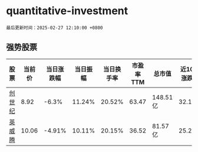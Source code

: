 # quantitative-investment

`最后更新时间：2025-02-27 12:10:00 +0800`

## 强势股票

|股票|当前价|当日涨跌幅|当日振幅|当日换手率|市盈率TTM|总市值|近10日涨跌幅|
|----|----|----|----|----|----|----|----|
|[创世纪](https://xueqiu.com/S/SZ300083)|8.92|-6.3%|11.24%|20.52%|63.47|148.51亿|32.15%|
|[英威腾](https://xueqiu.com/S/SZ002334)|10.06|-4.91%|10.11%|20.15%|36.52|81.57亿|25.28%|
